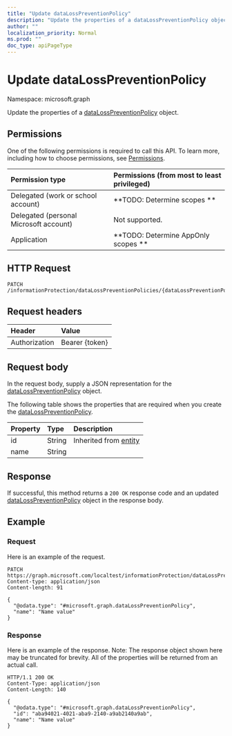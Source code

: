 ```yaml
---
title: "Update dataLossPreventionPolicy"
description: "Update the properties of a dataLossPreventionPolicy object."
author: ""
localization_priority: Normal
ms.prod: ""
doc_type: apiPageType
---
```


# Update dataLossPreventionPolicy

Namespace: microsoft.graph

Update the properties of a [dataLossPreventionPolicy](../resources/datalosspreventionpolicy.md) object.

## Permissions
One of the following permissions is required to call this API. To learn more, including how to choose permissions, see [Permissions](/concepts/permissions-reference.md).

|Permission type|Permissions (from most to least privileged)|
|:---|:---|
|Delegated (work or school account)|**TODO: Determine scopes **|
|Delegated (personal Microsoft account)|Not supported.|
|Application|**TODO: Determine AppOnly scopes **|

## HTTP Request
<!-- {
  "blockType": "ignored"
}
-->
``` http
PATCH /informationProtection/dataLossPreventionPolicies/{dataLossPreventionPolicyId}
```

## Request headers
|Header|Value|
|:---|:---|
|Authorization|Bearer {token}|

## Request body
In the request body, supply a JSON representation for the [dataLossPreventionPolicy](../resources/datalosspreventionpolicy.md) object.

The following table shows the properties that are required when you create the [dataLossPreventionPolicy](../resources/datalosspreventionpolicy.md).

|Property|Type|Description|
|:---|:---|:---|
|id|String| Inherited from [entity](../resources/entity.md)|
|name|String||



## Response
If successful, this method returns a `200 OK` response code and an updated [dataLossPreventionPolicy](../resources/datalosspreventionpolicy.md) object in the response body.

## Example

### Request
Here is an example of the request.
<!-- {
  "blockType": "request",
  "name": "update_datalosspreventionpolicy"
}
-->
``` http
PATCH https://graph.microsoft.com/localtest/informationProtection/dataLossPreventionPolicies/{dataLossPreventionPolicyId}
Content-type: application/json
Content-length: 91

{
  "@odata.type": "#microsoft.graph.dataLossPreventionPolicy",
  "name": "Name value"
}
```

### Response
Here is an example of the response. Note: The response object shown here may be truncated for brevity. All of the properties will be returned from an actual call.
<!-- {
  "blockType": "response",
  "truncated": true
}
-->
``` http
HTTP/1.1 200 OK
Content-Type: application/json
Content-Length: 140

{
  "@odata.type": "#microsoft.graph.dataLossPreventionPolicy",
  "id": "aba94021-4021-aba9-2140-a9ab2140a9ab",
  "name": "Name value"
}
```

